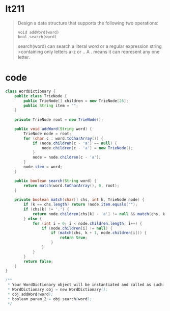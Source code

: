 # lt211
>Design a data structure that supports the following two operations:
>
>     void addWord(word)
>     bool search(word)
>search(word) can search a literal word or a regular expression string >containing only letters a-z or .. A . means it can represent any one letter.

# code
```java
class WordDictionary {
    public class TrieNode {
        public TrieNode[] children = new TrieNode[26];
        public String item = "";
    }
    
    private TrieNode root = new TrieNode();

    public void addWord(String word) {
        TrieNode node = root;
        for (char c : word.toCharArray()) {
            if (node.children[c - 'a'] == null) {
                node.children[c - 'a'] = new TrieNode();
            }
            node = node.children[c - 'a'];
        }
        node.item = word;
    }

    public boolean search(String word) {
        return match(word.toCharArray(), 0, root);
    }
    
    private boolean match(char[] chs, int k, TrieNode node) {
        if (k == chs.length) return !node.item.equals("");   
        if (chs[k] != '.') {
            return node.children[chs[k] - 'a'] != null && match(chs, k + 1, node.children[chs[k] - 'a']);
        } else {
            for (int i = 0; i < node.children.length; i++) {
                if (node.children[i] != null) {
                    if (match(chs, k + 1, node.children[i])) {
                        return true;
                    }
                }
            }
        }
        return false;
    }
}

/**
 * Your WordDictionary object will be instantiated and called as such:
 * WordDictionary obj = new WordDictionary();
 * obj.addWord(word);
 * boolean param_2 = obj.search(word);
 */
```